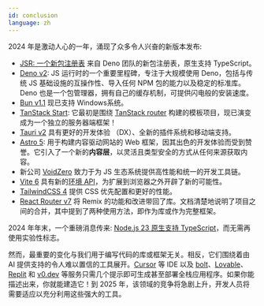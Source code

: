 ```yaml
---
id: conclusion
language: zh
---
```


2024 年是激动人心的一年，涌现了众多令人兴奋的新版本发布:

- [JSR: 一个新包注册表](https://deno.com/blog/jsr-is-not-another-package-manager) 来自 Deno 团队的新包注册表，原生支持 TypeScript。
- [Deno v2](https://deno.com/blog/v2.0): JS 运行时的一个重要里程碑，专注于大规模使用 Deno，包括与传统 JS 基础设施的互操作性、导入任何 NPM 包的能力以及稳定的标准库。Deno 也是一个包管理器，拥有自己的缓存机制，可提供闪电般的安装速度。
- [Bun v1.1](https://bun.sh/blog/bun-v1.1) 现已支持 Windows系统。
- [TanStack Start](https://tanstack.com/start/latest): 它最初是围绕 [TanStack router](https://tanstack.com/router/latest) 构建的模板项目，现已演变成为一个独立的服务器端框架！
- [Tauri v2](https://v2.tauri.app/blog/tauri-20/) 具有更好的开发体验 （DX）、全新的插件系统和移动端支持。
- [Astro 5](https://astro.build/blog/astro-5/): 用于构建内容驱动网站的 Web 框架，因其出色的开发体验而受到赞誉。它引入了一个新的**内容层**，以灵活且类型安全的方式从任何来源获取内容。
- 新公司 [VoidZero](https://voidzero.dev/posts/announcing-voidzero-inc) 致力于为 JS 生态系统提供高性能和统一的开发工具链。
- [Vite 6](https://vite.dev/blog/announcing-vite6.html) 具有新的[环境 API](https://green.sapphi.red/blog/increasing-vites-potential-with-the-environment-api)，为扩展到浏览器之外开辟了新的可能性。
- [TailwindCSS 4](https://tailwindcss.com/blog/tailwindcss-v4-beta) 提供 CSS 优先配置和更好的性能。
- [React Router v7](https://remix.run/blog/react-router-v7) 将 Remix 的功能和改进带回了库。文档清楚地说明了项目之间的合并，其中提到了两种使用方法，即作为库或作为完整框架。

2024 年年末，一个重磅消息传来: [Node.js 23 原生支持 TypeScript](https://www.totaltypescript.com/typescript-is-coming-to-node-23)，而无需再使用实验性标志。

然而，最重要的变化与我们用于编写代码的库或框架无关。相反，它们围绕着由 AI 提供支持的令人难以置信的工具展开。[Cursor](https://www.cursor.com/) 等 IDE 以及 [bolt](https://bolt.new/)、[Lovable](https://lovable.dev/)、[Replit](https://replit.com/) 和 [v0.dev](https://v0.dev) 等服务只需几个提示即可生成甚至部署全栈应用程序。如果你能描述出来，你就能建造它！到 2025 年，该领域的竞争将急剧上升，开发人员将需要适应以充分利用这些强大的工具。
